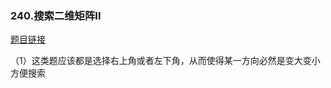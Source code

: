 ### 240.搜索二维矩阵II

[题目链接](https://leetcode-cn.com/problems/search-a-2d-matrix-ii/)

（1）这类题应该都是选择右上角或者左下角，从而使得某一方向必然是变大变小方便搜索




